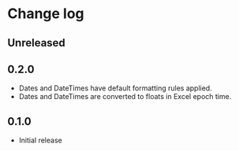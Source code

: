 # Change log

## Unreleased

## 0.2.0

- Dates and DateTimes have default formatting rules applied.
- Dates and DateTimes are converted to floats in Excel epoch time.

## 0.1.0

- Initial release
